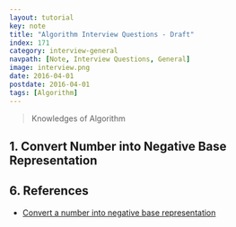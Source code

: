 ```yaml
---
layout: tutorial
key: note
title: "Algorithm Interview Questions - Draft"
index: 171
category: interview-general
navpath: [Note, Interview Questions, General]
image: interview.png
date: 2016-04-01
postdate: 2016-04-01
tags: [Algorithm]
---
```


> Knowledges of Algorithm

## 1. Convert Number into Negative Base Representation

## 6. References
* [Convert a number into negative base representation](https://www.geeksforgeeks.org/convert-number-negative-base-representation/)
